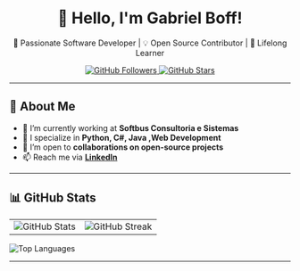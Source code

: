<h1 align="center">👋 Hello, I'm Gabriel Boff!</h1>

<p align="center">
    🚀 Passionate Software Developer | 💡 Open Source Contributor | 🎯 Lifelong Learner
</p>

<p align="center">
    <a href="https://github.com/gabrielchboff">
        <img src="https://img.shields.io/github/followers/gabrielchboff?label=Followers&style=social" alt="GitHub Followers">
    </a>
    <a href="https://github.com/gabrielchboff">
        <img src="https://img.shields.io/github/stars/gabrielchboff?affiliations=OWNER&style=social" alt="GitHub Stars">
    </a>
</p>

---

## 🚀 About Me

- 🔭 I’m currently working at **Softbus Consultoria e Sistemas**
- 🎯 I specialize in **Python, C#, Java ,Web Development**
- 🤝 I’m open to **collaborations on open-source projects**
- 📫 Reach me via **[LinkedIn](https://www.linkedin.com/in/gabrielchboff/)**

---

## 📊 GitHub Stats

<table>
  <tr>
    <td>
      <img src="https://github-readme-stats.vercel.app/api?username=gabrielchboff&show_icons=true&theme=dark&count_private=true" alt="GitHub Stats" />
    </td>
    <td>
      <img src="https://github-readme-streak-stats.herokuapp.com/?user=gabrielchboff&theme=dark" alt="GitHub Streak" />
    </td>
  </tr>
</table>

![Top Languages](https://github-readme-stats.vercel.app/api/top-langs/?username=gabrielchboff&theme=dark&layout=compact)

---

